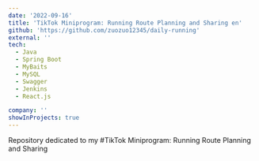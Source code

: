 ```yaml
---
date: '2022-09-16'
title: 'TikTok Miniprogram: Running Route Planning and Sharing en'
github: 'https://github.com/zuozuo12345/daily-running'
external: ''
tech:
  - Java
  - Spring Boot
  - MyBaits
  - MySQL
  - Swagger
  - Jenkins
  - React.js

company: ''
showInProjects: true
---
```

Repository dedicated to my #TikTok Miniprogram: Running Route Planning and Sharing
